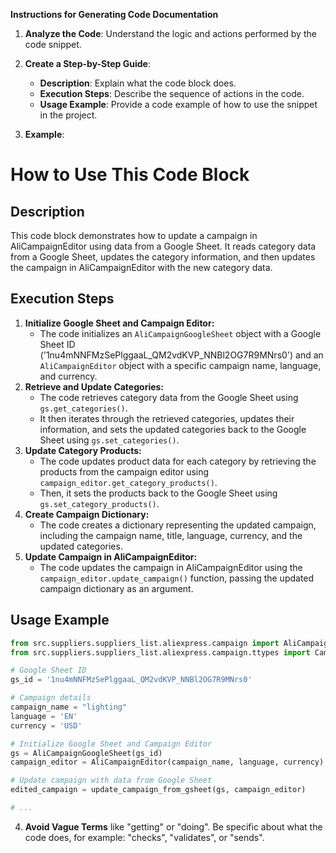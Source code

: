 **Instructions for Generating Code Documentation**

1. **Analyze the Code**: Understand the logic and actions performed by the code snippet.

2. **Create a Step-by-Step Guide**:
    - **Description**: Explain what the code block does.
    - **Execution Steps**: Describe the sequence of actions in the code.
    - **Usage Example**: Provide a code example of how to use the snippet in the project.

3. **Example**:

How to Use This Code Block
=========================================================================================

Description
-------------------------
This code block demonstrates how to update a campaign in AliCampaignEditor using data from a Google Sheet. It reads category data from a Google Sheet, updates the category information, and then updates the campaign in AliCampaignEditor with the new category data.

Execution Steps
-------------------------
1. **Initialize Google Sheet and Campaign Editor:**
    -  The code initializes an `AliCampaignGoogleSheet` object with a Google Sheet ID ('1nu4mNNFMzSePlggaaL_QM2vdKVP_NNBl2OG7R9MNrs0') and an `AliCampaignEditor` object with a specific campaign name, language, and currency.
2. **Retrieve and Update Categories:**
    - The code retrieves category data from the Google Sheet using `gs.get_categories()`.
    - It then iterates through the retrieved categories, updates their information, and sets the updated categories back to the Google Sheet using `gs.set_categories()`.
3. **Update Category Products:**
    - The code updates product data for each category by retrieving the products from the campaign editor using `campaign_editor.get_category_products()`.
    - Then, it sets the products back to the Google Sheet using `gs.set_category_products()`.
4. **Create Campaign Dictionary:**
    - The code creates a dictionary representing the updated campaign, including the campaign name, title, language, currency, and the updated categories.
5. **Update Campaign in AliCampaignEditor:**
    - The code updates the campaign in AliCampaignEditor using the `campaign_editor.update_campaign()` function, passing the updated campaign dictionary as an argument.

Usage Example
-------------------------

```python
from src.suppliers.suppliers_list.aliexpress.campaign import AliCampaignGoogleSheet, AliCampaignEditor
from src.suppliers.suppliers_list.aliexpress.campaign.ttypes import CampaignType, CategoryType, ProductType

# Google Sheet ID
gs_id = '1nu4mNNFMzSePlggaaL_QM2vdKVP_NNBl2OG7R9MNrs0'

# Campaign details
campaign_name = "lighting"
language = 'EN'
currency = 'USD'

# Initialize Google Sheet and Campaign Editor
gs = AliCampaignGoogleSheet(gs_id)
campaign_editor = AliCampaignEditor(campaign_name, language, currency)

# Update campaign with data from Google Sheet
edited_campaign = update_campaign_from_gsheet(gs, campaign_editor)

# ...
```

4. **Avoid Vague Terms** like "getting" or "doing". Be specific about what the code does, for example: "checks", "validates", or "sends".